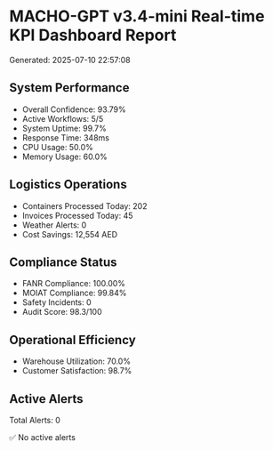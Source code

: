 
# MACHO-GPT v3.4-mini Real-time KPI Dashboard Report
Generated: 2025-07-10 22:57:08

## System Performance
- Overall Confidence: 93.79%
- Active Workflows: 5/5
- System Uptime: 99.7%
- Response Time: 348ms
- CPU Usage: 50.0%
- Memory Usage: 60.0%

## Logistics Operations
- Containers Processed Today: 202
- Invoices Processed Today: 45
- Weather Alerts: 0
- Cost Savings: 12,554 AED

## Compliance Status
- FANR Compliance: 100.00%
- MOIAT Compliance: 99.84%
- Safety Incidents: 0
- Audit Score: 98.3/100

## Operational Efficiency
- Warehouse Utilization: 70.0%
- Customer Satisfaction: 98.7%

## Active Alerts
Total Alerts: 0

✅ No active alerts
